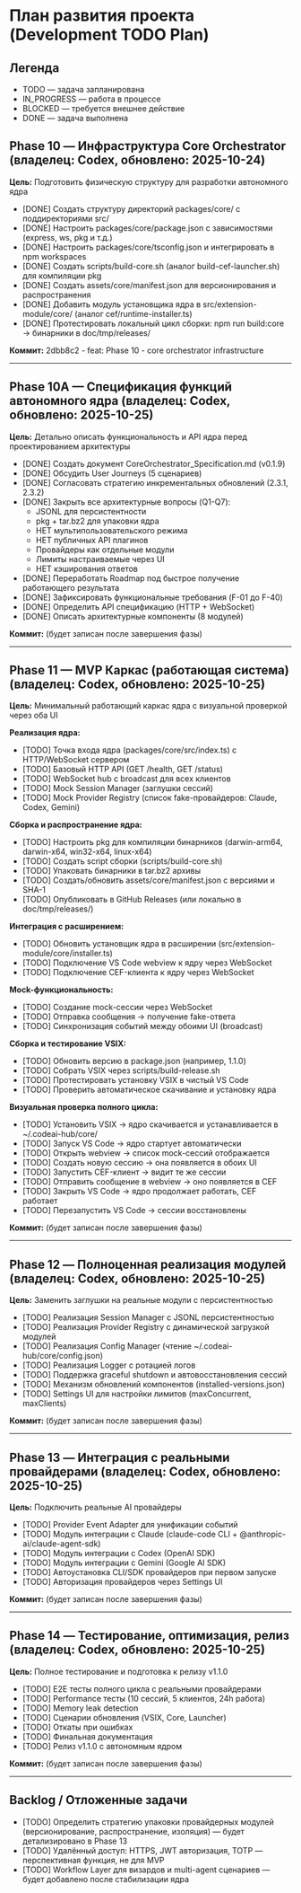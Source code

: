 # План развития проекта (Development TODO Plan)

## Легенда
- TODO — задача запланирована
- IN_PROGRESS — работа в процессе
- BLOCKED — требуется внешнее действие
- DONE — задача выполнена

## Phase 10 — Инфраструктура Core Orchestrator (владелец: Codex, обновлено: 2025-10-24)
**Цель:** Подготовить физическую структуру для разработки автономного ядра

- [DONE] Создать структуру директорий packages/core/ с поддиректориями src/
- [DONE] Настроить packages/core/package.json с зависимостями (express, ws, pkg и т.д.)
- [DONE] Настроить packages/core/tsconfig.json и интегрировать в npm workspaces
- [DONE] Создать scripts/build-core.sh (аналог build-cef-launcher.sh) для компиляции pkg
- [DONE] Создать assets/core/manifest.json для версионирования и распространения
- [DONE] Добавить модуль установщика ядра в src/extension-module/core/ (аналог cef/runtime-installer.ts)
- [DONE] Протестировать локальный цикл сборки: npm run build:core → бинарники в doc/tmp/releases/

**Коммит:** 2dbb8c2 - feat: Phase 10 - core orchestrator infrastructure

---

## Phase 10А — Спецификация функций автономного ядра (владелец: Codex, обновлено: 2025-10-25)
**Цель:** Детально описать функциональность и API ядра перед проектированием архитектуры

- [DONE] Создать документ CoreOrchestrator_Specification.md (v0.1.9)
- [DONE] Обсудить User Journeys (5 сценариев)
- [DONE] Согласовать стратегию инкрементальных обновлений (2.3.1, 2.3.2)
- [DONE] Закрыть все архитектурные вопросы (Q1-Q7):
  - JSONL для персистентности
  - pkg + tar.bz2 для упаковки ядра
  - НЕТ мультипользовательского режима
  - НЕТ публичных API плагинов
  - Провайдеры как отдельные модули
  - Лимиты настраиваемые через UI
  - НЕТ кэширования ответов
- [DONE] Переработать Roadmap под быстрое получение работающего результата
- [DONE] Зафиксировать функциональные требования (F-01 до F-40)
- [DONE] Определить API спецификацию (HTTP + WebSocket)
- [DONE] Описать архитектурные компоненты (8 модулей)

**Коммит:** (будет записан после завершения фазы)

---

## Phase 11 — MVP Каркас (работающая система) (владелец: Codex, обновлено: 2025-10-25)
**Цель:** Минимальный работающий каркас ядра с визуальной проверкой через оба UI

**Реализация ядра:**
- [TODO] Точка входа ядра (packages/core/src/index.ts) с HTTP/WebSocket сервером
- [TODO] Базовый HTTP API (GET /health, GET /status)
- [TODO] WebSocket hub с broadcast для всех клиентов
- [TODO] Mock Session Manager (заглушки сессий)
- [TODO] Mock Provider Registry (список fake-провайдеров: Claude, Codex, Gemini)

**Сборка и распространение ядра:**
- [TODO] Настроить pkg для компиляции бинарников (darwin-arm64, darwin-x64, win32-x64, linux-x64)
- [TODO] Создать script сборки (scripts/build-core.sh)
- [TODO] Упаковать бинарники в tar.bz2 архивы
- [TODO] Создать/обновить assets/core/manifest.json с версиями и SHA-1
- [TODO] Опубликовать в GitHub Releases (или локально в doc/tmp/releases/)

**Интеграция с расширением:**
- [TODO] Обновить установщик ядра в расширении (src/extension-module/core/installer.ts)
- [TODO] Подключение VS Code webview к ядру через WebSocket
- [TODO] Подключение CEF-клиента к ядру через WebSocket

**Mock-функциональность:**
- [TODO] Создание mock-сессии через WebSocket
- [TODO] Отправка сообщения → получение fake-ответа
- [TODO] Синхронизация событий между обоими UI (broadcast)

**Сборка и тестирование VSIX:**
- [TODO] Обновить версию в package.json (например, 1.1.0)
- [TODO] Собрать VSIX через scripts/build-release.sh
- [TODO] Протестировать установку VSIX в чистый VS Code
- [TODO] Проверить автоматическое скачивание и установку ядра

**Визуальная проверка полного цикла:**
- [TODO] Установить VSIX → ядро скачивается и устанавливается в ~/.codeai-hub/core/
- [TODO] Запуск VS Code → ядро стартует автоматически
- [TODO] Открыть webview → список mock-сессий отображается
- [TODO] Создать новую сессию → она появляется в обоих UI
- [TODO] Запустить CEF-клиент → видит те же сессии
- [TODO] Отправить сообщение в webview → оно появляется в CEF
- [TODO] Закрыть VS Code → ядро продолжает работать, CEF работает
- [TODO] Перезапустить VS Code → сессии восстановлены

**Коммит:** (будет записан после завершения фазы)

---

## Phase 12 — Полноценная реализация модулей (владелец: Codex, обновлено: 2025-10-25)
**Цель:** Заменить заглушки на реальные модули с персистентностью

- [TODO] Реализация Session Manager с JSONL персистентностью
- [TODO] Реализация Provider Registry с динамической загрузкой модулей
- [TODO] Реализация Config Manager (чтение ~/.codeai-hub/core/config.json)
- [TODO] Реализация Logger с ротацией логов
- [TODO] Поддержка graceful shutdown и автовосстановления сессий
- [TODO] Механизм обновлений компонентов (installed-versions.json)
- [TODO] Settings UI для настройки лимитов (maxConcurrent, maxClients)

**Коммит:** (будет записан после завершения фазы)

---

## Phase 13 — Интеграция с реальными провайдерами (владелец: Codex, обновлено: 2025-10-25)
**Цель:** Подключить реальные AI провайдеры

- [TODO] Provider Event Adapter для унификации событий
- [TODO] Модуль интеграции с Claude (claude-code CLI + @anthropic-ai/claude-agent-sdk)
- [TODO] Модуль интеграции с Codex (OpenAI SDK)
- [TODO] Модуль интеграции с Gemini (Google AI SDK)
- [TODO] Автоустановка CLI/SDK провайдеров при первом запуске
- [TODO] Авторизация провайдеров через Settings UI

**Коммит:** (будет записан после завершения фазы)

---

## Phase 14 — Тестирование, оптимизация, релиз (владелец: Codex, обновлено: 2025-10-25)
**Цель:** Полное тестирование и подготовка к релизу v1.1.0

- [TODO] E2E тесты полного цикла с реальными провайдерами
- [TODO] Performance тесты (10 сессий, 5 клиентов, 24h работа)
- [TODO] Memory leak detection
- [TODO] Сценарии обновления (VSIX, Core, Launcher)
- [TODO] Откаты при ошибках
- [TODO] Финальная документация
- [TODO] Релиз v1.1.0 с автономным ядром

**Коммит:** (будет записан после завершения фазы)

---

## Backlog / Отложенные задачи
- [TODO] Определить стратегию упаковки провайдерных модулей (версионирование, распространение, изоляция) — будет детализировано в Phase 13
- [TODO] Удалённый доступ: HTTPS, JWT авторизация, TOTP — перспективная функция, не для MVP
- [TODO] Workflow Layer для визардов и multi-agent сценариев — будет добавлено после стабилизации ядра

